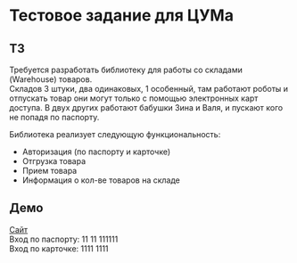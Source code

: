 # Тестовое задание для ЦУМа

## ТЗ
Требуется разработать библиотеку для работы со складами (Warehouse) товаров.  
Складов 3 штуки, два одинаковых, 1 особенный, там работают роботы и отпускать товар они могут только с помощью электронных карт доступа.
В двух других работают бабушки Зина и Валя, и пускают кого не попадя по паспорту.

Библиотека реализует следующую функциональность:
* Авторизация (по паспорту и карточке)
* Отгрузка товара
* Прием товара
* Информация о кол-ве товаров на складе

## Демо
[Сайт](http://dev-tsum.grantey.ru/)  
Вход по паспорту: 11 11 111111  
Вход по карточке: 1111 1111  
